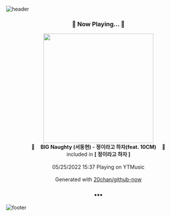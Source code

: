 ![header](https://capsule-render.vercel.app/api?type=wave&height=170&section=header&text=Hi.%20I'm%20SHIFT&fontColor=090707&fontAlignX=45&fontAlignY=65&fontSize=100)

<h3 align="center">🎵 Now Playing... 🎵</h3>
<p align="center">
  <a href="https://music.youtube.com/watch?v=OlXr5YD-MWA">
    <img width="300" src="https://lh3.googleusercontent.com/plFuJqbav1yVEIBP0i0lSwLm10agsJn_CRX3r4CtCYIL56_3VVxz-j9wyRMAkqOFHlILzK16Tixj0qc">
  </a>
  <br>
  🎵&nbsp&nbsp&nbsp <b>BIG Naughty (서동현) - 정이라고 하자(feat. 10CM)</b> &nbsp&nbsp&nbsp🎵
  <br>
  included in <b>[ 정이라고 하자 ]</b>
  
  <br />
  <br />
  05/25/2022 15:37 Playing on YTMusic
  <br />
  <br />
  Generated with <a href="https://github.com/20chan/github-now">20chan/github-now</a>
</p>

<h3 align="center">•••</h3>

![footer](https://capsule-render.vercel.app/api?type=wave&height=150&section=footer)
